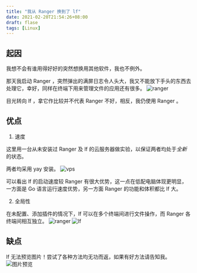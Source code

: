 ```yaml
---
title: "我从 Ranger 换到了 lf"
date: 2021-02-20T21:54:26+08:00
draft: flase
tags: [Linux]
---
```


## 起因

我想不会有谁用得好好的突然想换用其他软件，我也不例外。

那天我启动 Ranger ，突然弹出的满屏日志令人头大，我又不能放下手头的东西去处理它，幸好，同样在终端下用来管理文件的应用还有很多。
![ranger](https://thaoeu.site/q10lf/Q07'21-1257ranger.png)

目光转向 lf ，拿它作比较并不代表 Ranger 不好，相反，我仍使用 Ranger 。

## 优点

1. 速度

这里用一台从未安装过 Ranger 及 lf 的云服务器做实验，以保证两者均处于*全新* 的状态。

两者均采用 yay 安装。
![vps](https://thaoeu.site/q10lf/Q07'21-1011.pnglf.png)

可以看出 lf 的启动速度较 Ranger 有很大优势，这一点在低配电脑体现更明显，一方面是 Go 语言运行速度优势，另一方面 Ranger 的功能和体积都比 lf 大。

2. 全局性

在未配置、添加插件的情况下，lf 可以在多个终端间进行文件操作，而 Ranger 各终端间相互独立。
![ranger](https://thaoeu.site/q10lf/Q07'21-0530.pngranger2.png)
![lf](https://thaoeu.site/q10lf/Q07'21-0530.pngranger2.png)

## 缺点

lf 无法预览图片！尝试了各种方法均无功而返，如果有好方法请告知我。
![图片预览](https://thaoeu.site/q10lf/Q07'21-2231.pngrage2lf.png)

